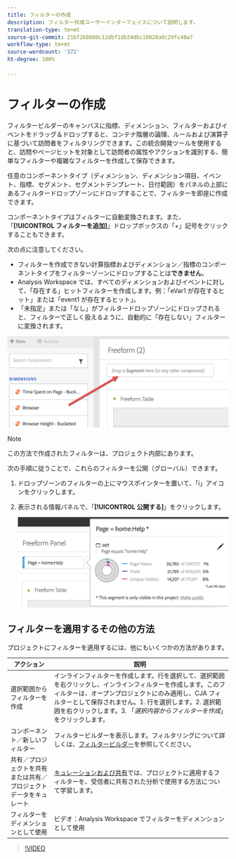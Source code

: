 ```yaml
---
title: フィルターの作成
description: フィルター作成ユーザーインターフェイスについて説明します。
translation-type: tm+mt
source-git-commit: 21bf268600c12dbf1db24dbc10028a0c29fc48a7
workflow-type: tm+mt
source-wordcount: '372'
ht-degree: 100%

---
```



# フィルターの作成

フィルタービルダーのキャンバスに指標、ディメンション、フィルターおよびイベントをドラッグ＆ドロップすると、コンテナ階層の論理、ルールおよび演算子に基づいて訪問者をフィルタリングできます。この統合開発ツールを使用すると、訪問やページヒットを対象として訪問者の属性やアクションを識別する、簡単なフィルターや複雑なフィルターを作成して保存できます。

任意のコンポーネントタイプ（ディメンション、ディメンション項目、イベント、指標、セグメント、セグメントテンプレート、日付範囲）をパネルの上部にあるフィルタードロップゾーンにドロップすることで、フィルターを即座に作成できます。

コンポーネントタイプはフィルターに自動変換されます。また、「**[!UICONTROL フィルターを追加]**」ドロップボックスの「+」記号をクリックすることもできます。

次の点に注意してください。

* フィルターを作成できない計算指標およびディメンション／指標のコンポーネントタイプをフィルターゾーンにドロップすることは&#x200B;**できません**。
* Analysis Workspace では、すべてのディメンションおよびイベントに対して、「存在する」ヒットフィルターを作成します。例：「eVar1 が存在するヒット」または「event1 が存在するヒット」。
* 「未指定」または「なし」がフィルタードロップゾーンにドロップされると、フィルターで正しく扱えるように、自動的に「存在しない」フィルターに変換されます。

![](assets/segment-dropzone.png)

>[!NOTE]
>
>この方法で作成されたフィルターは、プロジェクト内部にあります。

次の手順に従うことで、これらのフィルターを公開（グローバル）できます。

1. ドロップゾーンのフィルターの上にマウスポインターを置いて、「i」アイコンをクリックします。
1. 表示される情報パネルで、「**[!UICONTROL 公開する]**」をクリックします。

   ![](assets/segment-info.png)

## フィルターを適用するその他の方法

プロジェクトにフィルターを適用するには、他にもいくつかの方法があります。

| アクション | 説明 |
|--- |--- |
| 選択範囲からフィルターを作成 | インラインフィルターを作成します。行を選択して、選択範囲を右クリックし、インラインフィルターを作成します。このフィルターは、オープンプロジェクトにのみ適用し、CJA フィルターとして保存されません。1. 行を選択します。2. 選択範囲を右クリックします。3. 「*選択内容からフィルターを作成*」をクリックします。 |
| コンポーネント／新しいフィルター | フィルタービルダーを表示します。フィルタリングについて詳しくは、[フィルタービルダー](https://docs.adobe.com/content/help/ja-JP/analytics/components/segmentation/segmentation-workflow/seg-build.html)を参照してください。 |
| 共有／プロジェクトを共有または共有／プロジェクトデータをキュレート | [キュレーションおよび共有](https://docs.adobe.com/content/help/ja-JP/analytics/analyze/analysis-workspace/curate-share/curate.html#concept_4A9726927E7C44AFA260E2BB2721AFC6)では、プロジェクトに適用するフィルターを、受信者に共有された分析で使用する方法について学習します。 |
| フィルターをディメンションとして使用 | ビデオ：Analysis Workspace でフィルターをディメンションとして使用 |

>[!VIDEO](https://video.tv.adobe.com/v/23974)
